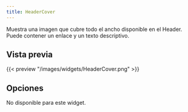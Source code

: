 ```yaml
---
title: HeaderCover
---
```


Muestra una imagen que cubre todo el ancho disponible en el Header. Puede contener un enlace y un texto descriptivo. 

## Vista previa

{{< preview "/images/widgets/HeaderCover.png" >}}

## Opciones

No disponible para este widget.
